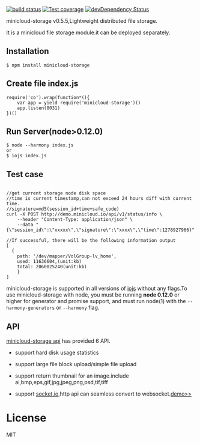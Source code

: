 
  [![build status][travis-image]][travis-url]
  [![Test coverage][coveralls-image]][coveralls-url]
  [![devDependency Status](https://david-dm.org/atom/electron/dev-status.svg)](https://david-dm.org/minicloud/minicloud-storage#info=devDependencies)
  

  minicloud-storage v0.5.5,Lightweight distributed file storage.

  It is a minicloud file storage module.it can be deployed separately.

## Installation

```
$ npm install minicloud-storage

```

## Create file index.js
```
require('co').wrap(function*(){
	var app = yield require('minicloud-storage')()
	app.listen(8031)
})()

```
## Run Server(node>0.12.0)
```
$ node --harmony index.js
or
$ iojs index.js
```
## Test case
```

//get current storage node disk space
//time is current timestamp,can not exceed 24 hours diff with current time.
//signature=md5(session_id+time+safe_code)
curl -X POST http://demo.minicloud.io/api/v1/status/info \
    --header "Content-Type: application/json" \
    --data "{\"session_id\":\"xxxxx\",\"signature\":\"xxxx\",\"time\":1278927966}" 

//If successful, there will be the following information output
[
  {
    path: '/dev/mapper/VolGroup-lv_home',
    used: 11636604,(unit:kb)
    total: 2060025240(unit:kb) 
	}
]
```
minicloud-storage is supported in all versions of [iojs](https://iojs.org) without any flags.To use minicloud-storage with node, you must be running __node 0.12.0__ or higher for generator and promise support, and must run node(1)
  with the `--harmony-generators` or `--harmony` flag.

## API

[minicloud-storage api](https://minicloud.readme.io/docs) has provided 6 API.

- support hard disk usage statistics

- support large file block upload/simple file upload

- support return thumbnail for an image.include ai,bmp,eps,gif,jpg,jpeg,png,psd,tif,tiff

- support [socket.io](https://socket.io),http api can seamless convert to websocket.[demo>>](https://minicloud.readme.io/docs/how-to-use-websocket)

# License

  MIT

  
[travis-image]: https://img.shields.io/travis/minicloud/minicloud-storage/master.svg?style=flat-square
[travis-url]: https://travis-ci.org/minicloud/minicloud-storage 
[coveralls-image]: https://img.shields.io/coveralls/minicloud/minicloud-storage/master.svg?style=flat-square
[coveralls-url]: https://coveralls.io/r/minicloud/minicloud-storage?branch=master